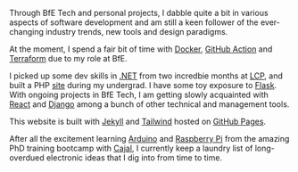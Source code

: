Through BfE Tech and personal projects, I dabble quite a bit in various aspects of software development and am still a keen follower of the ever-changing industry trends, new tools and design paradigms.

At the moment, I spend a fair bit of time with [Docker](https://www.docker.com/), [GitHub Action](https://github.com/features/actions) and [Terraform](https://www.terraform.io/) due to my role at BfE.

I picked up some dev skills in [.NET](https://dotnet.microsoft.com/en-us/) from two incredbie months at [LCP](https://www.lcp.uk.com/technology-analytics/), and built a PHP [site](https://hh457.user.srcf.net/mathmo-guide/) during my undergrad. I have some toy exposure to [Flask](https://flask.palletsprojects.com). With ongoing projects in BfE Tech, I am getting slowly acquainted with [React](https://reactjs.org/) and [Django](https://www.djangoproject.com/) among a bunch of other technical and management tools. 

This website is built with [Jekyll](https://jekyllrb.com/) and [Tailwind](https://jekyllrb.com/) hosted on [GitHub Pages](https://pages.github.com/).

After all the excitement learning [Arduino](https://www.arduino.cc/) and [Raspberry Pi](https://www.raspberrypi.org/) from the amazing PhD training bootcamp with [Cajal](http://cajal-training.org/neurokit/experim-neuroscience/), I currently keep a laundry list of long-overdued electronic ideas that I dig into from time to time.



 